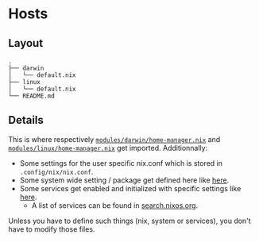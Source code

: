 # Hosts

## Layout

```text
.
├── darwin
│   └── default.nix
├── linux
│   └── default.nix
└── README.md
```

## Details

This is where respectively [`modules/darwin/home-manager.nix`](../modules/darwin/home-manager.nix) and [`modules/linux/home-manager.nix`](../modules/linux/home-manager.nix) get imported. Additionnally:

+ Some settings for the user specific nix.conf which is stored in `.config/nix/nix.conf`.
+ Some system wide setting / package get defined here like [here](darwin/default.nix#L30).
+ Some services get enabled and initialized with specific settings like [here](linux/default.nix#L28).
  + A list of services can be found in [search.nixos.org](https://search.nixos.org/options?channel=24.11&from=0&size=50&sort=relevance&type=packages&query=services).

Unless you have to define such things (nix, system or services), you don't have to modify those files.
